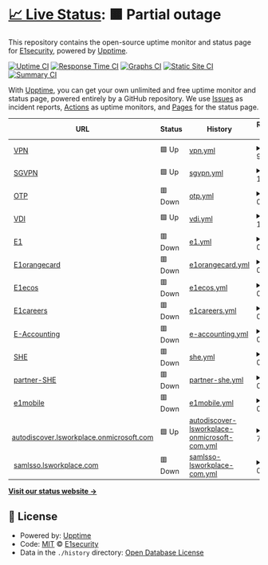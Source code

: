 # [📈 Live Status](https://demo.upptime.js.org): <!--live status--> **🟧 Partial outage**

This repository contains the open-source uptime monitor and status page for [E1security](https://demo.upptime.js.org), powered by [Upptime](https://github.com/upptime/upptime).

[![Uptime CI](https://github.com/E1security/upptime/workflows/Uptime%20CI/badge.svg)](https://github.com/E1security/upptime/actions?query=workflow%3A%22Uptime+CI%22)
[![Response Time CI](https://github.com/E1security/upptime/workflows/Response%20Time%20CI/badge.svg)](https://github.com/E1security/upptime/actions?query=workflow%3A%22Response+Time+CI%22)
[![Graphs CI](https://github.com/E1security/upptime/workflows/Graphs%20CI/badge.svg)](https://github.com/E1security/upptime/actions?query=workflow%3A%22Graphs+CI%22)
[![Static Site CI](https://github.com/E1security/upptime/workflows/Static%20Site%20CI/badge.svg)](https://github.com/E1security/upptime/actions?query=workflow%3A%22Static+Site+CI%22)
[![Summary CI](https://github.com/E1security/upptime/workflows/Summary%20CI/badge.svg)](https://github.com/E1security/upptime/actions?query=workflow%3A%22Summary+CI%22)

With [Upptime](https://upptime.js.org), you can get your own unlimited and free uptime monitor and status page, powered entirely by a GitHub repository. We use [Issues](https://github.com/E1security/upptime/issues) as incident reports, [Actions](https://github.com/E1security/upptime/actions) as uptime monitors, and [Pages](https://demo.upptime.js.org) for the status page.

<!--start: status pages-->
<!-- This summary is generated by Upptime (https://github.com/upptime/upptime) -->
<!-- Do not edit this manually, your changes will be overwritten -->
<!-- prettier-ignore -->
| URL | Status | History | Response Time | Uptime |
| --- | ------ | ------- | ------------- | ------ |
| <img alt="" src="https://icons.duckduckgo.com/ip3/vpn.e1.co.kr.ico" height="13"> [VPN](https://vpn.e1.co.kr) | 🟩 Up | [vpn.yml](https://github.com/E1security/upptime/commits/HEAD/history/vpn.yml) | <details><summary><img alt="Response time graph" src="./graphs/vpn/response-time-week.png" height="20"> 974ms</summary><br><a href="https://E1security.github.io/upptime/history/vpn"><img alt="Response time 1004" src="https://img.shields.io/endpoint?url=https%3A%2F%2Fraw.githubusercontent.com%2FE1security%2Fupptime%2FHEAD%2Fapi%2Fvpn%2Fresponse-time.json"></a><br><a href="https://E1security.github.io/upptime/history/vpn"><img alt="24-hour response time 808" src="https://img.shields.io/endpoint?url=https%3A%2F%2Fraw.githubusercontent.com%2FE1security%2Fupptime%2FHEAD%2Fapi%2Fvpn%2Fresponse-time-day.json"></a><br><a href="https://E1security.github.io/upptime/history/vpn"><img alt="7-day response time 974" src="https://img.shields.io/endpoint?url=https%3A%2F%2Fraw.githubusercontent.com%2FE1security%2Fupptime%2FHEAD%2Fapi%2Fvpn%2Fresponse-time-week.json"></a><br><a href="https://E1security.github.io/upptime/history/vpn"><img alt="30-day response time 1072" src="https://img.shields.io/endpoint?url=https%3A%2F%2Fraw.githubusercontent.com%2FE1security%2Fupptime%2FHEAD%2Fapi%2Fvpn%2Fresponse-time-month.json"></a><br><a href="https://E1security.github.io/upptime/history/vpn"><img alt="1-year response time 1002" src="https://img.shields.io/endpoint?url=https%3A%2F%2Fraw.githubusercontent.com%2FE1security%2Fupptime%2FHEAD%2Fapi%2Fvpn%2Fresponse-time-year.json"></a></details> | <details><summary><a href="https://E1security.github.io/upptime/history/vpn">100.00%</a></summary><a href="https://E1security.github.io/upptime/history/vpn"><img alt="All-time uptime 99.83%" src="https://img.shields.io/endpoint?url=https%3A%2F%2Fraw.githubusercontent.com%2FE1security%2Fupptime%2FHEAD%2Fapi%2Fvpn%2Fuptime.json"></a><br><a href="https://E1security.github.io/upptime/history/vpn"><img alt="24-hour uptime 100.00%" src="https://img.shields.io/endpoint?url=https%3A%2F%2Fraw.githubusercontent.com%2FE1security%2Fupptime%2FHEAD%2Fapi%2Fvpn%2Fuptime-day.json"></a><br><a href="https://E1security.github.io/upptime/history/vpn"><img alt="7-day uptime 100.00%" src="https://img.shields.io/endpoint?url=https%3A%2F%2Fraw.githubusercontent.com%2FE1security%2Fupptime%2FHEAD%2Fapi%2Fvpn%2Fuptime-week.json"></a><br><a href="https://E1security.github.io/upptime/history/vpn"><img alt="30-day uptime 100.00%" src="https://img.shields.io/endpoint?url=https%3A%2F%2Fraw.githubusercontent.com%2FE1security%2Fupptime%2FHEAD%2Fapi%2Fvpn%2Fuptime-month.json"></a><br><a href="https://E1security.github.io/upptime/history/vpn"><img alt="1-year uptime 99.77%" src="https://img.shields.io/endpoint?url=https%3A%2F%2Fraw.githubusercontent.com%2FE1security%2Fupptime%2FHEAD%2Fapi%2Fvpn%2Fuptime-year.json"></a></details>
| <img alt="" src="https://icons.duckduckgo.com/ip3/sgvpn.e1.co.kr.ico" height="13"> [SGVPN](https://sgvpn.e1.co.kr) | 🟩 Up | [sgvpn.yml](https://github.com/E1security/upptime/commits/HEAD/history/sgvpn.yml) | <details><summary><img alt="Response time graph" src="./graphs/sgvpn/response-time-week.png" height="20"> 1139ms</summary><br><a href="https://E1security.github.io/upptime/history/sgvpn"><img alt="Response time 1161" src="https://img.shields.io/endpoint?url=https%3A%2F%2Fraw.githubusercontent.com%2FE1security%2Fupptime%2FHEAD%2Fapi%2Fsgvpn%2Fresponse-time.json"></a><br><a href="https://E1security.github.io/upptime/history/sgvpn"><img alt="24-hour response time 964" src="https://img.shields.io/endpoint?url=https%3A%2F%2Fraw.githubusercontent.com%2FE1security%2Fupptime%2FHEAD%2Fapi%2Fsgvpn%2Fresponse-time-day.json"></a><br><a href="https://E1security.github.io/upptime/history/sgvpn"><img alt="7-day response time 1139" src="https://img.shields.io/endpoint?url=https%3A%2F%2Fraw.githubusercontent.com%2FE1security%2Fupptime%2FHEAD%2Fapi%2Fsgvpn%2Fresponse-time-week.json"></a><br><a href="https://E1security.github.io/upptime/history/sgvpn"><img alt="30-day response time 1126" src="https://img.shields.io/endpoint?url=https%3A%2F%2Fraw.githubusercontent.com%2FE1security%2Fupptime%2FHEAD%2Fapi%2Fsgvpn%2Fresponse-time-month.json"></a><br><a href="https://E1security.github.io/upptime/history/sgvpn"><img alt="1-year response time 1171" src="https://img.shields.io/endpoint?url=https%3A%2F%2Fraw.githubusercontent.com%2FE1security%2Fupptime%2FHEAD%2Fapi%2Fsgvpn%2Fresponse-time-year.json"></a></details> | <details><summary><a href="https://E1security.github.io/upptime/history/sgvpn">100.00%</a></summary><a href="https://E1security.github.io/upptime/history/sgvpn"><img alt="All-time uptime 97.02%" src="https://img.shields.io/endpoint?url=https%3A%2F%2Fraw.githubusercontent.com%2FE1security%2Fupptime%2FHEAD%2Fapi%2Fsgvpn%2Fuptime.json"></a><br><a href="https://E1security.github.io/upptime/history/sgvpn"><img alt="24-hour uptime 100.00%" src="https://img.shields.io/endpoint?url=https%3A%2F%2Fraw.githubusercontent.com%2FE1security%2Fupptime%2FHEAD%2Fapi%2Fsgvpn%2Fuptime-day.json"></a><br><a href="https://E1security.github.io/upptime/history/sgvpn"><img alt="7-day uptime 100.00%" src="https://img.shields.io/endpoint?url=https%3A%2F%2Fraw.githubusercontent.com%2FE1security%2Fupptime%2FHEAD%2Fapi%2Fsgvpn%2Fuptime-week.json"></a><br><a href="https://E1security.github.io/upptime/history/sgvpn"><img alt="30-day uptime 52.60%" src="https://img.shields.io/endpoint?url=https%3A%2F%2Fraw.githubusercontent.com%2FE1security%2Fupptime%2FHEAD%2Fapi%2Fsgvpn%2Fuptime-month.json"></a><br><a href="https://E1security.github.io/upptime/history/sgvpn"><img alt="1-year uptime 96.05%" src="https://img.shields.io/endpoint?url=https%3A%2F%2Fraw.githubusercontent.com%2FE1security%2Fupptime%2FHEAD%2Fapi%2Fsgvpn%2Fuptime-year.json"></a></details>
| <img alt="" src="https://icons.duckduckgo.com/ip3/otp.e1.co.kr.ico" height="13"> [OTP](https://otp.e1.co.kr:9443) | 🟥 Down | [otp.yml](https://github.com/E1security/upptime/commits/HEAD/history/otp.yml) | <details><summary><img alt="Response time graph" src="./graphs/otp/response-time-week.png" height="20"> 0ms</summary><br><a href="https://E1security.github.io/upptime/history/otp"><img alt="Response time 1155" src="https://img.shields.io/endpoint?url=https%3A%2F%2Fraw.githubusercontent.com%2FE1security%2Fupptime%2FHEAD%2Fapi%2Fotp%2Fresponse-time.json"></a><br><a href="https://E1security.github.io/upptime/history/otp"><img alt="24-hour response time 0" src="https://img.shields.io/endpoint?url=https%3A%2F%2Fraw.githubusercontent.com%2FE1security%2Fupptime%2FHEAD%2Fapi%2Fotp%2Fresponse-time-day.json"></a><br><a href="https://E1security.github.io/upptime/history/otp"><img alt="7-day response time 0" src="https://img.shields.io/endpoint?url=https%3A%2F%2Fraw.githubusercontent.com%2FE1security%2Fupptime%2FHEAD%2Fapi%2Fotp%2Fresponse-time-week.json"></a><br><a href="https://E1security.github.io/upptime/history/otp"><img alt="30-day response time 0" src="https://img.shields.io/endpoint?url=https%3A%2F%2Fraw.githubusercontent.com%2FE1security%2Fupptime%2FHEAD%2Fapi%2Fotp%2Fresponse-time-month.json"></a><br><a href="https://E1security.github.io/upptime/history/otp"><img alt="1-year response time 1155" src="https://img.shields.io/endpoint?url=https%3A%2F%2Fraw.githubusercontent.com%2FE1security%2Fupptime%2FHEAD%2Fapi%2Fotp%2Fresponse-time-year.json"></a></details> | <details><summary><a href="https://E1security.github.io/upptime/history/otp">0.00%</a></summary><a href="https://E1security.github.io/upptime/history/otp"><img alt="All-time uptime 83.34%" src="https://img.shields.io/endpoint?url=https%3A%2F%2Fraw.githubusercontent.com%2FE1security%2Fupptime%2FHEAD%2Fapi%2Fotp%2Fuptime.json"></a><br><a href="https://E1security.github.io/upptime/history/otp"><img alt="24-hour uptime 0.00%" src="https://img.shields.io/endpoint?url=https%3A%2F%2Fraw.githubusercontent.com%2FE1security%2Fupptime%2FHEAD%2Fapi%2Fotp%2Fuptime-day.json"></a><br><a href="https://E1security.github.io/upptime/history/otp"><img alt="7-day uptime 0.00%" src="https://img.shields.io/endpoint?url=https%3A%2F%2Fraw.githubusercontent.com%2FE1security%2Fupptime%2FHEAD%2Fapi%2Fotp%2Fuptime-week.json"></a><br><a href="https://E1security.github.io/upptime/history/otp"><img alt="30-day uptime 0.00%" src="https://img.shields.io/endpoint?url=https%3A%2F%2Fraw.githubusercontent.com%2FE1security%2Fupptime%2FHEAD%2Fapi%2Fotp%2Fuptime-month.json"></a><br><a href="https://E1security.github.io/upptime/history/otp"><img alt="1-year uptime 77.88%" src="https://img.shields.io/endpoint?url=https%3A%2F%2Fraw.githubusercontent.com%2FE1security%2Fupptime%2FHEAD%2Fapi%2Fotp%2Fuptime-year.json"></a></details>
| <img alt="" src="https://icons.duckduckgo.com/ip3/vdi.e1.co.kr.ico" height="13"> [VDI](https://vdi.e1.co.kr) | 🟩 Up | [vdi.yml](https://github.com/E1security/upptime/commits/HEAD/history/vdi.yml) | <details><summary><img alt="Response time graph" src="./graphs/vdi/response-time-week.png" height="20"> 1581ms</summary><br><a href="https://E1security.github.io/upptime/history/vdi"><img alt="Response time 1887" src="https://img.shields.io/endpoint?url=https%3A%2F%2Fraw.githubusercontent.com%2FE1security%2Fupptime%2FHEAD%2Fapi%2Fvdi%2Fresponse-time.json"></a><br><a href="https://E1security.github.io/upptime/history/vdi"><img alt="24-hour response time 1352" src="https://img.shields.io/endpoint?url=https%3A%2F%2Fraw.githubusercontent.com%2FE1security%2Fupptime%2FHEAD%2Fapi%2Fvdi%2Fresponse-time-day.json"></a><br><a href="https://E1security.github.io/upptime/history/vdi"><img alt="7-day response time 1581" src="https://img.shields.io/endpoint?url=https%3A%2F%2Fraw.githubusercontent.com%2FE1security%2Fupptime%2FHEAD%2Fapi%2Fvdi%2Fresponse-time-week.json"></a><br><a href="https://E1security.github.io/upptime/history/vdi"><img alt="30-day response time 1633" src="https://img.shields.io/endpoint?url=https%3A%2F%2Fraw.githubusercontent.com%2FE1security%2Fupptime%2FHEAD%2Fapi%2Fvdi%2Fresponse-time-month.json"></a><br><a href="https://E1security.github.io/upptime/history/vdi"><img alt="1-year response time 1879" src="https://img.shields.io/endpoint?url=https%3A%2F%2Fraw.githubusercontent.com%2FE1security%2Fupptime%2FHEAD%2Fapi%2Fvdi%2Fresponse-time-year.json"></a></details> | <details><summary><a href="https://E1security.github.io/upptime/history/vdi">100.00%</a></summary><a href="https://E1security.github.io/upptime/history/vdi"><img alt="All-time uptime 99.75%" src="https://img.shields.io/endpoint?url=https%3A%2F%2Fraw.githubusercontent.com%2FE1security%2Fupptime%2FHEAD%2Fapi%2Fvdi%2Fuptime.json"></a><br><a href="https://E1security.github.io/upptime/history/vdi"><img alt="24-hour uptime 100.00%" src="https://img.shields.io/endpoint?url=https%3A%2F%2Fraw.githubusercontent.com%2FE1security%2Fupptime%2FHEAD%2Fapi%2Fvdi%2Fuptime-day.json"></a><br><a href="https://E1security.github.io/upptime/history/vdi"><img alt="7-day uptime 100.00%" src="https://img.shields.io/endpoint?url=https%3A%2F%2Fraw.githubusercontent.com%2FE1security%2Fupptime%2FHEAD%2Fapi%2Fvdi%2Fuptime-week.json"></a><br><a href="https://E1security.github.io/upptime/history/vdi"><img alt="30-day uptime 100.00%" src="https://img.shields.io/endpoint?url=https%3A%2F%2Fraw.githubusercontent.com%2FE1security%2Fupptime%2FHEAD%2Fapi%2Fvdi%2Fuptime-month.json"></a><br><a href="https://E1security.github.io/upptime/history/vdi"><img alt="1-year uptime 99.67%" src="https://img.shields.io/endpoint?url=https%3A%2F%2Fraw.githubusercontent.com%2FE1security%2Fupptime%2FHEAD%2Fapi%2Fvdi%2Fuptime-year.json"></a></details>
| <img alt="" src="https://icons.duckduckgo.com/ip3/www.e1.co.kr.ico" height="13"> [E1](https://www.e1.co.kr) | 🟥 Down | [e1.yml](https://github.com/E1security/upptime/commits/HEAD/history/e1.yml) | <details><summary><img alt="Response time graph" src="./graphs/e1/response-time-week.png" height="20"> 0ms</summary><br><a href="https://E1security.github.io/upptime/history/e1"><img alt="Response time 2749" src="https://img.shields.io/endpoint?url=https%3A%2F%2Fraw.githubusercontent.com%2FE1security%2Fupptime%2FHEAD%2Fapi%2Fe1%2Fresponse-time.json"></a><br><a href="https://E1security.github.io/upptime/history/e1"><img alt="24-hour response time 0" src="https://img.shields.io/endpoint?url=https%3A%2F%2Fraw.githubusercontent.com%2FE1security%2Fupptime%2FHEAD%2Fapi%2Fe1%2Fresponse-time-day.json"></a><br><a href="https://E1security.github.io/upptime/history/e1"><img alt="7-day response time 0" src="https://img.shields.io/endpoint?url=https%3A%2F%2Fraw.githubusercontent.com%2FE1security%2Fupptime%2FHEAD%2Fapi%2Fe1%2Fresponse-time-week.json"></a><br><a href="https://E1security.github.io/upptime/history/e1"><img alt="30-day response time 0" src="https://img.shields.io/endpoint?url=https%3A%2F%2Fraw.githubusercontent.com%2FE1security%2Fupptime%2FHEAD%2Fapi%2Fe1%2Fresponse-time-month.json"></a><br><a href="https://E1security.github.io/upptime/history/e1"><img alt="1-year response time 2732" src="https://img.shields.io/endpoint?url=https%3A%2F%2Fraw.githubusercontent.com%2FE1security%2Fupptime%2FHEAD%2Fapi%2Fe1%2Fresponse-time-year.json"></a></details> | <details><summary><a href="https://E1security.github.io/upptime/history/e1">0.00%</a></summary><a href="https://E1security.github.io/upptime/history/e1"><img alt="All-time uptime 92.02%" src="https://img.shields.io/endpoint?url=https%3A%2F%2Fraw.githubusercontent.com%2FE1security%2Fupptime%2FHEAD%2Fapi%2Fe1%2Fuptime.json"></a><br><a href="https://E1security.github.io/upptime/history/e1"><img alt="24-hour uptime 0.00%" src="https://img.shields.io/endpoint?url=https%3A%2F%2Fraw.githubusercontent.com%2FE1security%2Fupptime%2FHEAD%2Fapi%2Fe1%2Fuptime-day.json"></a><br><a href="https://E1security.github.io/upptime/history/e1"><img alt="7-day uptime 0.00%" src="https://img.shields.io/endpoint?url=https%3A%2F%2Fraw.githubusercontent.com%2FE1security%2Fupptime%2FHEAD%2Fapi%2Fe1%2Fuptime-week.json"></a><br><a href="https://E1security.github.io/upptime/history/e1"><img alt="30-day uptime 0.00%" src="https://img.shields.io/endpoint?url=https%3A%2F%2Fraw.githubusercontent.com%2FE1security%2Fupptime%2FHEAD%2Fapi%2Fe1%2Fuptime-month.json"></a><br><a href="https://E1security.github.io/upptime/history/e1"><img alt="1-year uptime 89.40%" src="https://img.shields.io/endpoint?url=https%3A%2F%2Fraw.githubusercontent.com%2FE1security%2Fupptime%2FHEAD%2Fapi%2Fe1%2Fuptime-year.json"></a></details>
| <img alt="" src="https://icons.duckduckgo.com/ip3/www.e1orangecard.com.ico" height="13"> [E1orangecard](https://www.e1orangecard.com) | 🟥 Down | [e1orangecard.yml](https://github.com/E1security/upptime/commits/HEAD/history/e1orangecard.yml) | <details><summary><img alt="Response time graph" src="./graphs/e1orangecard/response-time-week.png" height="20"> 0ms</summary><br><a href="https://E1security.github.io/upptime/history/e1orangecard"><img alt="Response time 2635" src="https://img.shields.io/endpoint?url=https%3A%2F%2Fraw.githubusercontent.com%2FE1security%2Fupptime%2FHEAD%2Fapi%2Fe1orangecard%2Fresponse-time.json"></a><br><a href="https://E1security.github.io/upptime/history/e1orangecard"><img alt="24-hour response time 0" src="https://img.shields.io/endpoint?url=https%3A%2F%2Fraw.githubusercontent.com%2FE1security%2Fupptime%2FHEAD%2Fapi%2Fe1orangecard%2Fresponse-time-day.json"></a><br><a href="https://E1security.github.io/upptime/history/e1orangecard"><img alt="7-day response time 0" src="https://img.shields.io/endpoint?url=https%3A%2F%2Fraw.githubusercontent.com%2FE1security%2Fupptime%2FHEAD%2Fapi%2Fe1orangecard%2Fresponse-time-week.json"></a><br><a href="https://E1security.github.io/upptime/history/e1orangecard"><img alt="30-day response time 0" src="https://img.shields.io/endpoint?url=https%3A%2F%2Fraw.githubusercontent.com%2FE1security%2Fupptime%2FHEAD%2Fapi%2Fe1orangecard%2Fresponse-time-month.json"></a><br><a href="https://E1security.github.io/upptime/history/e1orangecard"><img alt="1-year response time 2648" src="https://img.shields.io/endpoint?url=https%3A%2F%2Fraw.githubusercontent.com%2FE1security%2Fupptime%2FHEAD%2Fapi%2Fe1orangecard%2Fresponse-time-year.json"></a></details> | <details><summary><a href="https://E1security.github.io/upptime/history/e1orangecard">0.00%</a></summary><a href="https://E1security.github.io/upptime/history/e1orangecard"><img alt="All-time uptime 10.74%" src="https://img.shields.io/endpoint?url=https%3A%2F%2Fraw.githubusercontent.com%2FE1security%2Fupptime%2FHEAD%2Fapi%2Fe1orangecard%2Fuptime.json"></a><br><a href="https://E1security.github.io/upptime/history/e1orangecard"><img alt="24-hour uptime 0.00%" src="https://img.shields.io/endpoint?url=https%3A%2F%2Fraw.githubusercontent.com%2FE1security%2Fupptime%2FHEAD%2Fapi%2Fe1orangecard%2Fuptime-day.json"></a><br><a href="https://E1security.github.io/upptime/history/e1orangecard"><img alt="7-day uptime 0.00%" src="https://img.shields.io/endpoint?url=https%3A%2F%2Fraw.githubusercontent.com%2FE1security%2Fupptime%2FHEAD%2Fapi%2Fe1orangecard%2Fuptime-week.json"></a><br><a href="https://E1security.github.io/upptime/history/e1orangecard"><img alt="30-day uptime 0.00%" src="https://img.shields.io/endpoint?url=https%3A%2F%2Fraw.githubusercontent.com%2FE1security%2Fupptime%2FHEAD%2Fapi%2Fe1orangecard%2Fuptime-month.json"></a><br><a href="https://E1security.github.io/upptime/history/e1orangecard"><img alt="1-year uptime 11.77%" src="https://img.shields.io/endpoint?url=https%3A%2F%2Fraw.githubusercontent.com%2FE1security%2Fupptime%2FHEAD%2Fapi%2Fe1orangecard%2Fuptime-year.json"></a></details>
| <img alt="" src="https://icons.duckduckgo.com/ip3/www.e1ecos.co.kr.ico" height="13"> [E1ecos](https://www.e1ecos.co.kr) | 🟥 Down | [e1ecos.yml](https://github.com/E1security/upptime/commits/HEAD/history/e1ecos.yml) | <details><summary><img alt="Response time graph" src="./graphs/e1ecos/response-time-week.png" height="20"> 0ms</summary><br><a href="https://E1security.github.io/upptime/history/e1ecos"><img alt="Response time 0" src="https://img.shields.io/endpoint?url=https%3A%2F%2Fraw.githubusercontent.com%2FE1security%2Fupptime%2FHEAD%2Fapi%2Fe1ecos%2Fresponse-time.json"></a><br><a href="https://E1security.github.io/upptime/history/e1ecos"><img alt="24-hour response time 0" src="https://img.shields.io/endpoint?url=https%3A%2F%2Fraw.githubusercontent.com%2FE1security%2Fupptime%2FHEAD%2Fapi%2Fe1ecos%2Fresponse-time-day.json"></a><br><a href="https://E1security.github.io/upptime/history/e1ecos"><img alt="7-day response time 0" src="https://img.shields.io/endpoint?url=https%3A%2F%2Fraw.githubusercontent.com%2FE1security%2Fupptime%2FHEAD%2Fapi%2Fe1ecos%2Fresponse-time-week.json"></a><br><a href="https://E1security.github.io/upptime/history/e1ecos"><img alt="30-day response time 0" src="https://img.shields.io/endpoint?url=https%3A%2F%2Fraw.githubusercontent.com%2FE1security%2Fupptime%2FHEAD%2Fapi%2Fe1ecos%2Fresponse-time-month.json"></a><br><a href="https://E1security.github.io/upptime/history/e1ecos"><img alt="1-year response time 0" src="https://img.shields.io/endpoint?url=https%3A%2F%2Fraw.githubusercontent.com%2FE1security%2Fupptime%2FHEAD%2Fapi%2Fe1ecos%2Fresponse-time-year.json"></a></details> | <details><summary><a href="https://E1security.github.io/upptime/history/e1ecos">0.00%</a></summary><a href="https://E1security.github.io/upptime/history/e1ecos"><img alt="All-time uptime 0.00%" src="https://img.shields.io/endpoint?url=https%3A%2F%2Fraw.githubusercontent.com%2FE1security%2Fupptime%2FHEAD%2Fapi%2Fe1ecos%2Fuptime.json"></a><br><a href="https://E1security.github.io/upptime/history/e1ecos"><img alt="24-hour uptime 0.00%" src="https://img.shields.io/endpoint?url=https%3A%2F%2Fraw.githubusercontent.com%2FE1security%2Fupptime%2FHEAD%2Fapi%2Fe1ecos%2Fuptime-day.json"></a><br><a href="https://E1security.github.io/upptime/history/e1ecos"><img alt="7-day uptime 0.00%" src="https://img.shields.io/endpoint?url=https%3A%2F%2Fraw.githubusercontent.com%2FE1security%2Fupptime%2FHEAD%2Fapi%2Fe1ecos%2Fuptime-week.json"></a><br><a href="https://E1security.github.io/upptime/history/e1ecos"><img alt="30-day uptime 0.00%" src="https://img.shields.io/endpoint?url=https%3A%2F%2Fraw.githubusercontent.com%2FE1security%2Fupptime%2FHEAD%2Fapi%2Fe1ecos%2Fuptime-month.json"></a><br><a href="https://E1security.github.io/upptime/history/e1ecos"><img alt="1-year uptime 0.00%" src="https://img.shields.io/endpoint?url=https%3A%2F%2Fraw.githubusercontent.com%2FE1security%2Fupptime%2FHEAD%2Fapi%2Fe1ecos%2Fuptime-year.json"></a></details>
| <img alt="" src="https://icons.duckduckgo.com/ip3/www.e1careers.com.ico" height="13"> [E1careers](https://www.e1careers.com) | 🟥 Down | [e1careers.yml](https://github.com/E1security/upptime/commits/HEAD/history/e1careers.yml) | <details><summary><img alt="Response time graph" src="./graphs/e1careers/response-time-week.png" height="20"> 0ms</summary><br><a href="https://E1security.github.io/upptime/history/e1careers"><img alt="Response time 2890" src="https://img.shields.io/endpoint?url=https%3A%2F%2Fraw.githubusercontent.com%2FE1security%2Fupptime%2FHEAD%2Fapi%2Fe1careers%2Fresponse-time.json"></a><br><a href="https://E1security.github.io/upptime/history/e1careers"><img alt="24-hour response time 0" src="https://img.shields.io/endpoint?url=https%3A%2F%2Fraw.githubusercontent.com%2FE1security%2Fupptime%2FHEAD%2Fapi%2Fe1careers%2Fresponse-time-day.json"></a><br><a href="https://E1security.github.io/upptime/history/e1careers"><img alt="7-day response time 0" src="https://img.shields.io/endpoint?url=https%3A%2F%2Fraw.githubusercontent.com%2FE1security%2Fupptime%2FHEAD%2Fapi%2Fe1careers%2Fresponse-time-week.json"></a><br><a href="https://E1security.github.io/upptime/history/e1careers"><img alt="30-day response time 0" src="https://img.shields.io/endpoint?url=https%3A%2F%2Fraw.githubusercontent.com%2FE1security%2Fupptime%2FHEAD%2Fapi%2Fe1careers%2Fresponse-time-month.json"></a><br><a href="https://E1security.github.io/upptime/history/e1careers"><img alt="1-year response time 2895" src="https://img.shields.io/endpoint?url=https%3A%2F%2Fraw.githubusercontent.com%2FE1security%2Fupptime%2FHEAD%2Fapi%2Fe1careers%2Fresponse-time-year.json"></a></details> | <details><summary><a href="https://E1security.github.io/upptime/history/e1careers">0.00%</a></summary><a href="https://E1security.github.io/upptime/history/e1careers"><img alt="All-time uptime 82.86%" src="https://img.shields.io/endpoint?url=https%3A%2F%2Fraw.githubusercontent.com%2FE1security%2Fupptime%2FHEAD%2Fapi%2Fe1careers%2Fuptime.json"></a><br><a href="https://E1security.github.io/upptime/history/e1careers"><img alt="24-hour uptime 0.00%" src="https://img.shields.io/endpoint?url=https%3A%2F%2Fraw.githubusercontent.com%2FE1security%2Fupptime%2FHEAD%2Fapi%2Fe1careers%2Fuptime-day.json"></a><br><a href="https://E1security.github.io/upptime/history/e1careers"><img alt="7-day uptime 0.00%" src="https://img.shields.io/endpoint?url=https%3A%2F%2Fraw.githubusercontent.com%2FE1security%2Fupptime%2FHEAD%2Fapi%2Fe1careers%2Fuptime-week.json"></a><br><a href="https://E1security.github.io/upptime/history/e1careers"><img alt="30-day uptime 0.00%" src="https://img.shields.io/endpoint?url=https%3A%2F%2Fraw.githubusercontent.com%2FE1security%2Fupptime%2FHEAD%2Fapi%2Fe1careers%2Fuptime-month.json"></a><br><a href="https://E1security.github.io/upptime/history/e1careers"><img alt="1-year uptime 77.25%" src="https://img.shields.io/endpoint?url=https%3A%2F%2Fraw.githubusercontent.com%2FE1security%2Fupptime%2FHEAD%2Fapi%2Fe1careers%2Fuptime-year.json"></a></details>
| <img alt="" src="https://icons.duckduckgo.com/ip3/e-accmobile.e1.co.kr.ico" height="13"> [E-Accounting](https://e-accmobile.e1.co.kr) | 🟥 Down | [e-accounting.yml](https://github.com/E1security/upptime/commits/HEAD/history/e-accounting.yml) | <details><summary><img alt="Response time graph" src="./graphs/e-accounting/response-time-week.png" height="20"> 0ms</summary><br><a href="https://E1security.github.io/upptime/history/e-accounting"><img alt="Response time 0" src="https://img.shields.io/endpoint?url=https%3A%2F%2Fraw.githubusercontent.com%2FE1security%2Fupptime%2FHEAD%2Fapi%2Fe-accounting%2Fresponse-time.json"></a><br><a href="https://E1security.github.io/upptime/history/e-accounting"><img alt="24-hour response time 0" src="https://img.shields.io/endpoint?url=https%3A%2F%2Fraw.githubusercontent.com%2FE1security%2Fupptime%2FHEAD%2Fapi%2Fe-accounting%2Fresponse-time-day.json"></a><br><a href="https://E1security.github.io/upptime/history/e-accounting"><img alt="7-day response time 0" src="https://img.shields.io/endpoint?url=https%3A%2F%2Fraw.githubusercontent.com%2FE1security%2Fupptime%2FHEAD%2Fapi%2Fe-accounting%2Fresponse-time-week.json"></a><br><a href="https://E1security.github.io/upptime/history/e-accounting"><img alt="30-day response time 0" src="https://img.shields.io/endpoint?url=https%3A%2F%2Fraw.githubusercontent.com%2FE1security%2Fupptime%2FHEAD%2Fapi%2Fe-accounting%2Fresponse-time-month.json"></a><br><a href="https://E1security.github.io/upptime/history/e-accounting"><img alt="1-year response time 0" src="https://img.shields.io/endpoint?url=https%3A%2F%2Fraw.githubusercontent.com%2FE1security%2Fupptime%2FHEAD%2Fapi%2Fe-accounting%2Fresponse-time-year.json"></a></details> | <details><summary><a href="https://E1security.github.io/upptime/history/e-accounting">0.00%</a></summary><a href="https://E1security.github.io/upptime/history/e-accounting"><img alt="All-time uptime 0.00%" src="https://img.shields.io/endpoint?url=https%3A%2F%2Fraw.githubusercontent.com%2FE1security%2Fupptime%2FHEAD%2Fapi%2Fe-accounting%2Fuptime.json"></a><br><a href="https://E1security.github.io/upptime/history/e-accounting"><img alt="24-hour uptime 0.00%" src="https://img.shields.io/endpoint?url=https%3A%2F%2Fraw.githubusercontent.com%2FE1security%2Fupptime%2FHEAD%2Fapi%2Fe-accounting%2Fuptime-day.json"></a><br><a href="https://E1security.github.io/upptime/history/e-accounting"><img alt="7-day uptime 0.00%" src="https://img.shields.io/endpoint?url=https%3A%2F%2Fraw.githubusercontent.com%2FE1security%2Fupptime%2FHEAD%2Fapi%2Fe-accounting%2Fuptime-week.json"></a><br><a href="https://E1security.github.io/upptime/history/e-accounting"><img alt="30-day uptime 0.00%" src="https://img.shields.io/endpoint?url=https%3A%2F%2Fraw.githubusercontent.com%2FE1security%2Fupptime%2FHEAD%2Fapi%2Fe-accounting%2Fuptime-month.json"></a><br><a href="https://E1security.github.io/upptime/history/e-accounting"><img alt="1-year uptime 0.00%" src="https://img.shields.io/endpoint?url=https%3A%2F%2Fraw.githubusercontent.com%2FE1security%2Fupptime%2FHEAD%2Fapi%2Fe-accounting%2Fuptime-year.json"></a></details>
| <img alt="" src="https://icons.duckduckgo.com/ip3/m-she.e1.co.kr.ico" height="13"> [SHE](https://m-she.e1.co.kr) | 🟥 Down | [she.yml](https://github.com/E1security/upptime/commits/HEAD/history/she.yml) | <details><summary><img alt="Response time graph" src="./graphs/she/response-time-week.png" height="20"> 0ms</summary><br><a href="https://E1security.github.io/upptime/history/she"><img alt="Response time 0" src="https://img.shields.io/endpoint?url=https%3A%2F%2Fraw.githubusercontent.com%2FE1security%2Fupptime%2FHEAD%2Fapi%2Fshe%2Fresponse-time.json"></a><br><a href="https://E1security.github.io/upptime/history/she"><img alt="24-hour response time 0" src="https://img.shields.io/endpoint?url=https%3A%2F%2Fraw.githubusercontent.com%2FE1security%2Fupptime%2FHEAD%2Fapi%2Fshe%2Fresponse-time-day.json"></a><br><a href="https://E1security.github.io/upptime/history/she"><img alt="7-day response time 0" src="https://img.shields.io/endpoint?url=https%3A%2F%2Fraw.githubusercontent.com%2FE1security%2Fupptime%2FHEAD%2Fapi%2Fshe%2Fresponse-time-week.json"></a><br><a href="https://E1security.github.io/upptime/history/she"><img alt="30-day response time 0" src="https://img.shields.io/endpoint?url=https%3A%2F%2Fraw.githubusercontent.com%2FE1security%2Fupptime%2FHEAD%2Fapi%2Fshe%2Fresponse-time-month.json"></a><br><a href="https://E1security.github.io/upptime/history/she"><img alt="1-year response time 0" src="https://img.shields.io/endpoint?url=https%3A%2F%2Fraw.githubusercontent.com%2FE1security%2Fupptime%2FHEAD%2Fapi%2Fshe%2Fresponse-time-year.json"></a></details> | <details><summary><a href="https://E1security.github.io/upptime/history/she">0.00%</a></summary><a href="https://E1security.github.io/upptime/history/she"><img alt="All-time uptime 0.00%" src="https://img.shields.io/endpoint?url=https%3A%2F%2Fraw.githubusercontent.com%2FE1security%2Fupptime%2FHEAD%2Fapi%2Fshe%2Fuptime.json"></a><br><a href="https://E1security.github.io/upptime/history/she"><img alt="24-hour uptime 0.00%" src="https://img.shields.io/endpoint?url=https%3A%2F%2Fraw.githubusercontent.com%2FE1security%2Fupptime%2FHEAD%2Fapi%2Fshe%2Fuptime-day.json"></a><br><a href="https://E1security.github.io/upptime/history/she"><img alt="7-day uptime 0.00%" src="https://img.shields.io/endpoint?url=https%3A%2F%2Fraw.githubusercontent.com%2FE1security%2Fupptime%2FHEAD%2Fapi%2Fshe%2Fuptime-week.json"></a><br><a href="https://E1security.github.io/upptime/history/she"><img alt="30-day uptime 0.00%" src="https://img.shields.io/endpoint?url=https%3A%2F%2Fraw.githubusercontent.com%2FE1security%2Fupptime%2FHEAD%2Fapi%2Fshe%2Fuptime-month.json"></a><br><a href="https://E1security.github.io/upptime/history/she"><img alt="1-year uptime 0.00%" src="https://img.shields.io/endpoint?url=https%3A%2F%2Fraw.githubusercontent.com%2FE1security%2Fupptime%2FHEAD%2Fapi%2Fshe%2Fuptime-year.json"></a></details>
| <img alt="" src="https://icons.duckduckgo.com/ip3/partner-she.e1.co.kr.ico" height="13"> [partner-SHE](https://partner-she.e1.co.kr) | 🟥 Down | [partner-she.yml](https://github.com/E1security/upptime/commits/HEAD/history/partner-she.yml) | <details><summary><img alt="Response time graph" src="./graphs/partner-she/response-time-week.png" height="20"> 0ms</summary><br><a href="https://E1security.github.io/upptime/history/partner-she"><img alt="Response time 0" src="https://img.shields.io/endpoint?url=https%3A%2F%2Fraw.githubusercontent.com%2FE1security%2Fupptime%2FHEAD%2Fapi%2Fpartner-she%2Fresponse-time.json"></a><br><a href="https://E1security.github.io/upptime/history/partner-she"><img alt="24-hour response time 0" src="https://img.shields.io/endpoint?url=https%3A%2F%2Fraw.githubusercontent.com%2FE1security%2Fupptime%2FHEAD%2Fapi%2Fpartner-she%2Fresponse-time-day.json"></a><br><a href="https://E1security.github.io/upptime/history/partner-she"><img alt="7-day response time 0" src="https://img.shields.io/endpoint?url=https%3A%2F%2Fraw.githubusercontent.com%2FE1security%2Fupptime%2FHEAD%2Fapi%2Fpartner-she%2Fresponse-time-week.json"></a><br><a href="https://E1security.github.io/upptime/history/partner-she"><img alt="30-day response time 0" src="https://img.shields.io/endpoint?url=https%3A%2F%2Fraw.githubusercontent.com%2FE1security%2Fupptime%2FHEAD%2Fapi%2Fpartner-she%2Fresponse-time-month.json"></a><br><a href="https://E1security.github.io/upptime/history/partner-she"><img alt="1-year response time 0" src="https://img.shields.io/endpoint?url=https%3A%2F%2Fraw.githubusercontent.com%2FE1security%2Fupptime%2FHEAD%2Fapi%2Fpartner-she%2Fresponse-time-year.json"></a></details> | <details><summary><a href="https://E1security.github.io/upptime/history/partner-she">0.00%</a></summary><a href="https://E1security.github.io/upptime/history/partner-she"><img alt="All-time uptime 0.00%" src="https://img.shields.io/endpoint?url=https%3A%2F%2Fraw.githubusercontent.com%2FE1security%2Fupptime%2FHEAD%2Fapi%2Fpartner-she%2Fuptime.json"></a><br><a href="https://E1security.github.io/upptime/history/partner-she"><img alt="24-hour uptime 0.00%" src="https://img.shields.io/endpoint?url=https%3A%2F%2Fraw.githubusercontent.com%2FE1security%2Fupptime%2FHEAD%2Fapi%2Fpartner-she%2Fuptime-day.json"></a><br><a href="https://E1security.github.io/upptime/history/partner-she"><img alt="7-day uptime 0.00%" src="https://img.shields.io/endpoint?url=https%3A%2F%2Fraw.githubusercontent.com%2FE1security%2Fupptime%2FHEAD%2Fapi%2Fpartner-she%2Fuptime-week.json"></a><br><a href="https://E1security.github.io/upptime/history/partner-she"><img alt="30-day uptime 0.00%" src="https://img.shields.io/endpoint?url=https%3A%2F%2Fraw.githubusercontent.com%2FE1security%2Fupptime%2FHEAD%2Fapi%2Fpartner-she%2Fuptime-month.json"></a><br><a href="https://E1security.github.io/upptime/history/partner-she"><img alt="1-year uptime 0.00%" src="https://img.shields.io/endpoint?url=https%3A%2F%2Fraw.githubusercontent.com%2FE1security%2Fupptime%2FHEAD%2Fapi%2Fpartner-she%2Fuptime-year.json"></a></details>
| <img alt="" src="https://icons.duckduckgo.com/ip3/www.e1mobile.co.kr.ico" height="13"> [e1mobile](http://www.e1mobile.co.kr:30021) | 🟥 Down | [e1mobile.yml](https://github.com/E1security/upptime/commits/HEAD/history/e1mobile.yml) | <details><summary><img alt="Response time graph" src="./graphs/e1mobile/response-time-week.png" height="20"> 0ms</summary><br><a href="https://E1security.github.io/upptime/history/e1mobile"><img alt="Response time 0" src="https://img.shields.io/endpoint?url=https%3A%2F%2Fraw.githubusercontent.com%2FE1security%2Fupptime%2FHEAD%2Fapi%2Fe1mobile%2Fresponse-time.json"></a><br><a href="https://E1security.github.io/upptime/history/e1mobile"><img alt="24-hour response time 0" src="https://img.shields.io/endpoint?url=https%3A%2F%2Fraw.githubusercontent.com%2FE1security%2Fupptime%2FHEAD%2Fapi%2Fe1mobile%2Fresponse-time-day.json"></a><br><a href="https://E1security.github.io/upptime/history/e1mobile"><img alt="7-day response time 0" src="https://img.shields.io/endpoint?url=https%3A%2F%2Fraw.githubusercontent.com%2FE1security%2Fupptime%2FHEAD%2Fapi%2Fe1mobile%2Fresponse-time-week.json"></a><br><a href="https://E1security.github.io/upptime/history/e1mobile"><img alt="30-day response time 0" src="https://img.shields.io/endpoint?url=https%3A%2F%2Fraw.githubusercontent.com%2FE1security%2Fupptime%2FHEAD%2Fapi%2Fe1mobile%2Fresponse-time-month.json"></a><br><a href="https://E1security.github.io/upptime/history/e1mobile"><img alt="1-year response time 0" src="https://img.shields.io/endpoint?url=https%3A%2F%2Fraw.githubusercontent.com%2FE1security%2Fupptime%2FHEAD%2Fapi%2Fe1mobile%2Fresponse-time-year.json"></a></details> | <details><summary><a href="https://E1security.github.io/upptime/history/e1mobile">0.00%</a></summary><a href="https://E1security.github.io/upptime/history/e1mobile"><img alt="All-time uptime 0.00%" src="https://img.shields.io/endpoint?url=https%3A%2F%2Fraw.githubusercontent.com%2FE1security%2Fupptime%2FHEAD%2Fapi%2Fe1mobile%2Fuptime.json"></a><br><a href="https://E1security.github.io/upptime/history/e1mobile"><img alt="24-hour uptime 0.00%" src="https://img.shields.io/endpoint?url=https%3A%2F%2Fraw.githubusercontent.com%2FE1security%2Fupptime%2FHEAD%2Fapi%2Fe1mobile%2Fuptime-day.json"></a><br><a href="https://E1security.github.io/upptime/history/e1mobile"><img alt="7-day uptime 0.00%" src="https://img.shields.io/endpoint?url=https%3A%2F%2Fraw.githubusercontent.com%2FE1security%2Fupptime%2FHEAD%2Fapi%2Fe1mobile%2Fuptime-week.json"></a><br><a href="https://E1security.github.io/upptime/history/e1mobile"><img alt="30-day uptime 0.00%" src="https://img.shields.io/endpoint?url=https%3A%2F%2Fraw.githubusercontent.com%2FE1security%2Fupptime%2FHEAD%2Fapi%2Fe1mobile%2Fuptime-month.json"></a><br><a href="https://E1security.github.io/upptime/history/e1mobile"><img alt="1-year uptime 0.00%" src="https://img.shields.io/endpoint?url=https%3A%2F%2Fraw.githubusercontent.com%2FE1security%2Fupptime%2FHEAD%2Fapi%2Fe1mobile%2Fuptime-year.json"></a></details>
| <img alt="" src="https://icons.duckduckgo.com/ip3/autodiscover.lsworkplace.onmicrosoft.com.ico" height="13"> [autodiscover.lsworkplace.onmicrosoft.com](http://autodiscover.lsworkplace.onmicrosoft.com) | 🟩 Up | [autodiscover-lsworkplace-onmicrosoft-com.yml](https://github.com/E1security/upptime/commits/HEAD/history/autodiscover-lsworkplace-onmicrosoft-com.yml) | <details><summary><img alt="Response time graph" src="./graphs/autodiscover-lsworkplace-onmicrosoft-com/response-time-week.png" height="20"> 765ms</summary><br><a href="https://E1security.github.io/upptime/history/autodiscover-lsworkplace-onmicrosoft-com"><img alt="Response time 1286" src="https://img.shields.io/endpoint?url=https%3A%2F%2Fraw.githubusercontent.com%2FE1security%2Fupptime%2FHEAD%2Fapi%2Fautodiscover-lsworkplace-onmicrosoft-com%2Fresponse-time.json"></a><br><a href="https://E1security.github.io/upptime/history/autodiscover-lsworkplace-onmicrosoft-com"><img alt="24-hour response time 435" src="https://img.shields.io/endpoint?url=https%3A%2F%2Fraw.githubusercontent.com%2FE1security%2Fupptime%2FHEAD%2Fapi%2Fautodiscover-lsworkplace-onmicrosoft-com%2Fresponse-time-day.json"></a><br><a href="https://E1security.github.io/upptime/history/autodiscover-lsworkplace-onmicrosoft-com"><img alt="7-day response time 765" src="https://img.shields.io/endpoint?url=https%3A%2F%2Fraw.githubusercontent.com%2FE1security%2Fupptime%2FHEAD%2Fapi%2Fautodiscover-lsworkplace-onmicrosoft-com%2Fresponse-time-week.json"></a><br><a href="https://E1security.github.io/upptime/history/autodiscover-lsworkplace-onmicrosoft-com"><img alt="30-day response time 806" src="https://img.shields.io/endpoint?url=https%3A%2F%2Fraw.githubusercontent.com%2FE1security%2Fupptime%2FHEAD%2Fapi%2Fautodiscover-lsworkplace-onmicrosoft-com%2Fresponse-time-month.json"></a><br><a href="https://E1security.github.io/upptime/history/autodiscover-lsworkplace-onmicrosoft-com"><img alt="1-year response time 1166" src="https://img.shields.io/endpoint?url=https%3A%2F%2Fraw.githubusercontent.com%2FE1security%2Fupptime%2FHEAD%2Fapi%2Fautodiscover-lsworkplace-onmicrosoft-com%2Fresponse-time-year.json"></a></details> | <details><summary><a href="https://E1security.github.io/upptime/history/autodiscover-lsworkplace-onmicrosoft-com">100.00%</a></summary><a href="https://E1security.github.io/upptime/history/autodiscover-lsworkplace-onmicrosoft-com"><img alt="All-time uptime 99.99%" src="https://img.shields.io/endpoint?url=https%3A%2F%2Fraw.githubusercontent.com%2FE1security%2Fupptime%2FHEAD%2Fapi%2Fautodiscover-lsworkplace-onmicrosoft-com%2Fuptime.json"></a><br><a href="https://E1security.github.io/upptime/history/autodiscover-lsworkplace-onmicrosoft-com"><img alt="24-hour uptime 100.00%" src="https://img.shields.io/endpoint?url=https%3A%2F%2Fraw.githubusercontent.com%2FE1security%2Fupptime%2FHEAD%2Fapi%2Fautodiscover-lsworkplace-onmicrosoft-com%2Fuptime-day.json"></a><br><a href="https://E1security.github.io/upptime/history/autodiscover-lsworkplace-onmicrosoft-com"><img alt="7-day uptime 100.00%" src="https://img.shields.io/endpoint?url=https%3A%2F%2Fraw.githubusercontent.com%2FE1security%2Fupptime%2FHEAD%2Fapi%2Fautodiscover-lsworkplace-onmicrosoft-com%2Fuptime-week.json"></a><br><a href="https://E1security.github.io/upptime/history/autodiscover-lsworkplace-onmicrosoft-com"><img alt="30-day uptime 100.00%" src="https://img.shields.io/endpoint?url=https%3A%2F%2Fraw.githubusercontent.com%2FE1security%2Fupptime%2FHEAD%2Fapi%2Fautodiscover-lsworkplace-onmicrosoft-com%2Fuptime-month.json"></a><br><a href="https://E1security.github.io/upptime/history/autodiscover-lsworkplace-onmicrosoft-com"><img alt="1-year uptime 100.00%" src="https://img.shields.io/endpoint?url=https%3A%2F%2Fraw.githubusercontent.com%2FE1security%2Fupptime%2FHEAD%2Fapi%2Fautodiscover-lsworkplace-onmicrosoft-com%2Fuptime-year.json"></a></details>
| <img alt="" src="https://icons.duckduckgo.com/ip3/samlsso.lsworkplace.com.ico" height="13"> [samlsso.lsworkplace.com](https://samlsso.lsworkplace.com:8443/login/jsp/login/ext/signonext/?returnURL) | 🟥 Down | [samlsso-lsworkplace-com.yml](https://github.com/E1security/upptime/commits/HEAD/history/samlsso-lsworkplace-com.yml) | <details><summary><img alt="Response time graph" src="./graphs/samlsso-lsworkplace-com/response-time-week.png" height="20"> 0ms</summary><br><a href="https://E1security.github.io/upptime/history/samlsso-lsworkplace-com"><img alt="Response time 2755" src="https://img.shields.io/endpoint?url=https%3A%2F%2Fraw.githubusercontent.com%2FE1security%2Fupptime%2FHEAD%2Fapi%2Fsamlsso-lsworkplace-com%2Fresponse-time.json"></a><br><a href="https://E1security.github.io/upptime/history/samlsso-lsworkplace-com"><img alt="24-hour response time 0" src="https://img.shields.io/endpoint?url=https%3A%2F%2Fraw.githubusercontent.com%2FE1security%2Fupptime%2FHEAD%2Fapi%2Fsamlsso-lsworkplace-com%2Fresponse-time-day.json"></a><br><a href="https://E1security.github.io/upptime/history/samlsso-lsworkplace-com"><img alt="7-day response time 0" src="https://img.shields.io/endpoint?url=https%3A%2F%2Fraw.githubusercontent.com%2FE1security%2Fupptime%2FHEAD%2Fapi%2Fsamlsso-lsworkplace-com%2Fresponse-time-week.json"></a><br><a href="https://E1security.github.io/upptime/history/samlsso-lsworkplace-com"><img alt="30-day response time 1695" src="https://img.shields.io/endpoint?url=https%3A%2F%2Fraw.githubusercontent.com%2FE1security%2Fupptime%2FHEAD%2Fapi%2Fsamlsso-lsworkplace-com%2Fresponse-time-month.json"></a><br><a href="https://E1security.github.io/upptime/history/samlsso-lsworkplace-com"><img alt="1-year response time 2681" src="https://img.shields.io/endpoint?url=https%3A%2F%2Fraw.githubusercontent.com%2FE1security%2Fupptime%2FHEAD%2Fapi%2Fsamlsso-lsworkplace-com%2Fresponse-time-year.json"></a></details> | <details><summary><a href="https://E1security.github.io/upptime/history/samlsso-lsworkplace-com">0.00%</a></summary><a href="https://E1security.github.io/upptime/history/samlsso-lsworkplace-com"><img alt="All-time uptime 97.77%" src="https://img.shields.io/endpoint?url=https%3A%2F%2Fraw.githubusercontent.com%2FE1security%2Fupptime%2FHEAD%2Fapi%2Fsamlsso-lsworkplace-com%2Fuptime.json"></a><br><a href="https://E1security.github.io/upptime/history/samlsso-lsworkplace-com"><img alt="24-hour uptime 0.00%" src="https://img.shields.io/endpoint?url=https%3A%2F%2Fraw.githubusercontent.com%2FE1security%2Fupptime%2FHEAD%2Fapi%2Fsamlsso-lsworkplace-com%2Fuptime-day.json"></a><br><a href="https://E1security.github.io/upptime/history/samlsso-lsworkplace-com"><img alt="7-day uptime 0.00%" src="https://img.shields.io/endpoint?url=https%3A%2F%2Fraw.githubusercontent.com%2FE1security%2Fupptime%2FHEAD%2Fapi%2Fsamlsso-lsworkplace-com%2Fuptime-week.json"></a><br><a href="https://E1security.github.io/upptime/history/samlsso-lsworkplace-com"><img alt="30-day uptime 65.24%" src="https://img.shields.io/endpoint?url=https%3A%2F%2Fraw.githubusercontent.com%2FE1security%2Fupptime%2FHEAD%2Fapi%2Fsamlsso-lsworkplace-com%2Fuptime-month.json"></a><br><a href="https://E1security.github.io/upptime/history/samlsso-lsworkplace-com"><img alt="1-year uptime 97.04%" src="https://img.shields.io/endpoint?url=https%3A%2F%2Fraw.githubusercontent.com%2FE1security%2Fupptime%2FHEAD%2Fapi%2Fsamlsso-lsworkplace-com%2Fuptime-year.json"></a></details>

<!--end: status pages-->

[**Visit our status website →**](https://demo.upptime.js.org)

## 📄 License

- Powered by: [Upptime](https://github.com/upptime/upptime)
- Code: [MIT](./LICENSE) © [E1security](https://demo.upptime.js.org)
- Data in the `./history` directory: [Open Database License](https://opendatacommons.org/licenses/odbl/1-0/)
